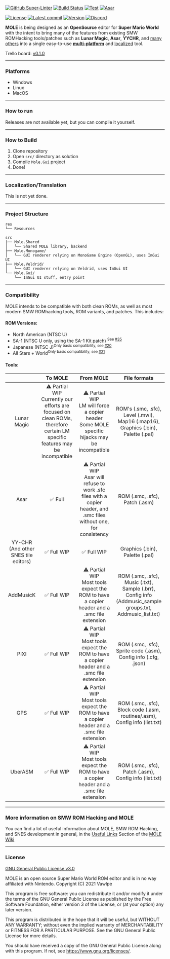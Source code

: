 [![GitHub Super-Linter](https://github.com/Vawlpe/MOLE/actions/workflows/super-linter.yml/badge.svg)](https://github.com/Vawlpe/MOLE/actions/workflows/super-linter.yaml)
[![Build Status](https://github.com/Vawlpe/MOLE/actions/workflows/build.yaml/badge.svg)](https://github.com/Vawlpe/MOLE/actions/workflows/build.yaml)
[![Test](https://github.com/Vawlpe/MOLE/actions/workflows/test.yaml/badge.svg)](https://github.com/Vawlpe/MOLE/actions/workflows/test.yaml)
[![Asar](https://github.com/Vawlpe/MOLE/actions/workflows/asar.yaml/badge.svg)](https://github.com/Vawlpe/MOLE/actions/workflows/asar.yaml)

[![License](https://badgen.net/github/license/Vawlpe/MOLE)](./LICENSE.md)
[![Latest commit](https://img.shields.io/github/last-commit/Vawlpe/MOLE)](https://github.com/Vawlpe/MOLE/commits/)
[![Version](https://badge.fury.io/gh/Vawlpe%2FMOLE.svg)](https://github.com/Vawlpe/MOLE)
[![Discord](https://img.shields.io/discord/591914197219016707.svg?label=&logo=discord&logoColor=ffffff&color=7389D8&labelColor=6A7EC2)](https://discord.gg/hAGM9UPv4q)

**MOLE** is being designed as an **OpenSource**  editor for **Super Mario World** with the intent to bring many of the features from existing SMW ROMHacking tools/patches such as **Lunar Magic**, **Asar**, **YYCHR**, and [many others](#compatibility) into a single easy-to-use [**multi-platform**](#how-to-run) and [localized](#localizationtranslation) tool.

Trello board: [v0.1.0](https://trello.com/b/UdcwaJmr/mole-v010)
___
### Platforms
- Windows
- Linux
- MacOS
___
### How to run
Releases are not available yet, but you can compile it yourself.
___
### How to Build
1) Clone repository
2) Open `src/` directory as solution
3) Compile `Mole.Gui` project
4) Done!
___
### Localization/Translation
This is not yet done.
___
### Project Structure
```
res
└── Resources
    
src
├── Mole.Shared
│   └── Shared MOLE library, backend
├── Mole.Monogame/
│   └── GUI renderer relying on MonoGame Engine (OpenGL), uses ImGui UI
├── Mole.Veldrid/
│   └── GUI renderer relying on Veldrid, uses ImGui UI
└── Mole.Gui/
    └── ImGui UI stuff, entry point
```
___
### Compatibility
MOLE intends to be compatible with both clean ROMs, as well as most modern SMW ROMhacking tools, ROM variants, and patches. This includes:
#### ROM Versions:
- North American (NTSC U)
- SA-1 (NTSC U only, using the SA-1 Kit patch) <sup>See [#35](../../issues/35)</sup>
- Japanese (NTSC J)<sup>Only basic compatibility, see [#20](/../../issues/20)</sup>
- All Stars + World<sup>Only basic compatibility, see [#21](/../../issues/20)</sup>
#### Tools:
|  | To MOLE | From MOLE | File formats |
|:---:|:---:|:---:|:---:|
| Lunar Magic | ⚠️ Partial WIP️<br>Currently our efforts are focused on clean ROMs, therefore certain LM specific features may be incompatible | ⚠ ️Partial WIP<br>LM will force a copier header<br>Some MOLE specific hijacks may be incompatible | ROM's (.smc, .sfc), Level (.mwl), Map16 (.map16), Graphics (.bin), Palette (.pal) |
| Asar | ✅ Full | ⚠️ Partial WIP<br>Asar will refuse to work .sfc files with a copier header, and .smc files without one, for consistency | ROM (.smc, .sfc), Patch (.asm) |
| YY-CHR (And other SNES tile editors) | ✅ Full WIP | ✅ Full WIP | Graphics (.bin), Palette (.pal) |
| AddMusicK | ✅ Full WIP | ⚠️ Partial WIP<br>Most tools expect the ROM to have a copier header and a .smc file extension | ROM (.smc, .sfc), Music (.txt), Sample (.brr), Config info (Addmusic_sample groups.txt, Addmusic_list.txt)|
| PIXI | ✅ Full WIP | ⚠️ Partial WIP️<br>Most tools expect the ROM to have a copier header and a .smc file extension | ROM (.smc, .sfc), Sprite code (.asm), Config info (.cfg, .json) |
| GPS | ✅ Full WIP | ⚠️ Partial WIP<br>Most tools expect the ROM to have a copier header and a .smc file extension | ROM (.smc, .sfc), Block code (.asm, routines/.asm), Config info (list.txt) |
| UberASM | ✅ Full WIP | ⚠️ Partial WIP<br>Most tools expect the ROM to have a copier header and a .smc file extension | ROM (.smc, .sfc), Patch (.asm), Config info (list.txt) |
___
### More information on SMW ROM Hacking and MOLE
You can find a lot of useful information about MOLE, SMW ROM Hacking, and SNES development in general, in the [Useful Links](../../wiki/useful-links) Section of the [MOLE Wiki](../../wiki)
___
### License
[GNU General Public License v3.0](/LICENSE.md)

MOLE is an open source Super Mario World ROM editor and is in no way affiliated with Nintendo.
Copyright (C) 2021 Vawlpe

This program is free software: you can redistribute it and/or modify
it under the terms of the GNU General Public License as published by
the Free Software Foundation, either version 3 of the License, or
(at your option) any later version.

This program is distributed in the hope that it will be useful,
but WITHOUT ANY WARRANTY; without even the implied warranty of
MERCHANTABILITY or FITNESS FOR A PARTICULAR PURPOSE.  See the
GNU General Public License for more details.

You should have received a copy of the GNU General Public License
along with this program.  If not, see <https://www.gnu.org/licenses/>.
